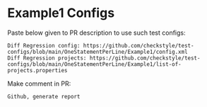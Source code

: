 # Example1 Configs
Paste below given to PR description to use such test configs:
```
Diff Regression config: https://github.com/checkstyle/test-configs/blob/main/OneStatementPerLine/Example1/config.xml
Diff Regression projects: https://github.com/checkstyle/test-configs/blob/main/OneStatementPerLine/Example1/list-of-projects.properties
```
Make comment in PR:
```
Github, generate report
```
